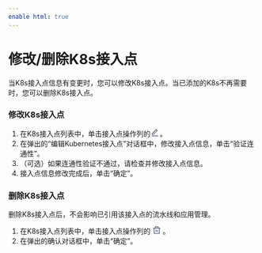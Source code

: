 ```yaml
---
enable html: true
---
```

# 修改/删除K8s接入点

当K8s接入点信息有变更时，您可以修改K8s接入点。当已添加的K8s不再需要时，您可以删除K8s接入点。

### 修改K8s接入点
1. 在K8s接入点列表中，单击接入点操作列的![](fig/icon/修改.png)。
2. 在弹出的“编辑Kubernetes接入点”对话框中，修改接入点信息，单击“验证连通性”。
3. （可选）如果连通性验证不通过，请检查并修改接入点信息。
4. 接入点信息修改完成后，单击“确定”。

### 删除K8s接入点
删除K8s接入点后，不会影响已引用该接入点的流水线和应用管理。           
1. 在K8s接入点列表中，单击接入点操作列的![](fig/delete01.png)。
2. 在弹出的确认对话框中，单击“确定”。
